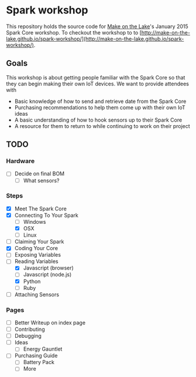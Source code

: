 # Spark workshop

This repository holds the source code for [Make on the Lake](http://www.meetup.com/Make-on-the-Lake/)'s
January 2015 Spark Core workshop.  To checkout the workshop to to
[http://make-on-the-lake.github.io/spark-workshop/](http://make-on-the-lake.github.io/spark-workshop/).

## Goals

This workshop is about getting people familiar with the Spark Core so that they
can begin making their own IoT devices.  We want to provide attendees with

- Basic knowledge of how to send and retrieve date from the Spark Core
- Purchasing recommendations to help them come up with their own IoT ideas
- A basic understanding of how to hook sensors up to their Spark Core
- A resource for them to return to while continuing to work on their project

## TODO

### Hardware

- [ ] Decide on final BOM
  - [ ] What sensors?

### Steps

- [x] Meet The Spark Core
- [x] Connecting To Your Spark
  - [ ] Windows
  - [x] OSX
  - [ ] Linux
- [ ] Claiming Your Spark
- [x] Coding Your Core
- [ ] Exposing Variables
- [ ] Reading Variables
    - [x] Javascript (browser)
    - [ ] Javascript (node.js)
    - [x] Python
    - [ ] Ruby
- [ ] Attaching Sensors

### Pages

- [ ] Better Writeup on index page
- [ ] Contributing
- [ ] Debugging
- [ ] Ideas
  - [ ] Energy Gauntlet
- [ ] Purchasing Guide
  - [ ] Battery Pack
  - [ ] More
